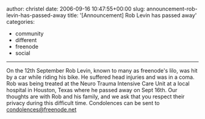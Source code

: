 author: christel
date: 2006-09-16 10:47:55+00:00
slug: announcement-rob-levin-has-passed-away
title: '[Announcement] Rob Levin has passed away'
categories:
- community
- different
- freenode
- social
---

On the 12th September Rob Levin, known to many as freenode's lilo, was hit by a car while riding his bike. He suffered head injuries and was in a coma. Rob was being treated at the Neuro Trauma Intensive Care Unit at a local hospital in Houston, Texas where he passed away on Sept 16th.
Our thoughts are with Rob and his family, and we ask that you respect their privacy during this difficult time.
Condolences can be sent to condolences@freenode.net
